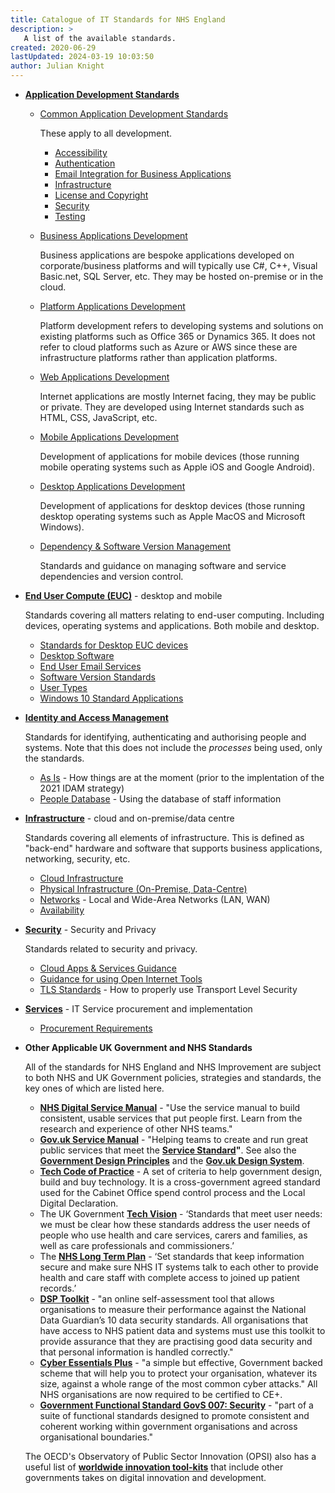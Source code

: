 ```yaml
---
title: Catalogue of IT Standards for NHS England
description: >
   A list of the available standards.
created: 2020-06-29
lastUpdated: 2024-03-19 10:03:50
author: Julian Knight
---
```


- **[Application Development Standards](./application-development/readme)**
  
  - [Common Application Development Standards](./application-development/common-dev/readme)

    These apply to all development.

    - [Accessibility](application-development/common-dev/accessibility)
    - [Authentication](application-development/common-dev/authentication)
    - [Email Integration for Business Applications](application-development/common-dev/email-integration)
    - [Infrastructure](application-development/common-dev/infrastructure)
    - [License and Copyright](application-development/common-dev/code-license-and-copyright)
    - [Security](application-development/common-dev/security)
    - [Testing](application-development/common-dev/testing)

  - [Business Applications Development](./application-development/business-dev/readme)

    Business applications are bespoke applications developed on corporate/business platforms and will typically use C#, C++, Visual Basic.net, SQL Server, etc. They may be hosted on-premise or in the cloud.

  - [Platform Applications Development](./application-development/platform-dev/readme)

    Platform development refers to developing systems and solutions on existing platforms such as Office 365 or Dynamics 365. It does not refer to cloud platforms such as Azure or AWS since these are infrastructure platforms rather than application platforms.

  - [Web Applications Development](./application-development/web-dev/readme)

    Internet applications are mostly Internet facing, they may be public or private. They are developed using Internet standards such as HTML, CSS, JavaScript, etc.

  - [Mobile Applications Development](./application-development/mobile-dev/readme)

    Development of applications for mobile devices (those running mobile operating systems such as Apple iOS and Google Android).

  - [Desktop Applications Development](./application-development/mobile-dev/readme)

    Development of applications for desktop devices (those running desktop operating systems such as Apple MacOS and Microsoft Windows).

  - [Dependency & Software Version Management](./application-development/dependencies)

    Standards and guidance on managing software and service dependencies and version control.

 
- **[End User Compute (EUC)](./euc/readme)** - desktop and mobile

  Standards covering all matters relating to end-user computing. Including devices, operating systems and applications. Both mobile and desktop.

  * [Standards for Desktop EUC devices](euc/desktop-devices)
  * [Desktop Software](euc/desktop-software)
  * [End User Email Services](euc/email)
  * [Software Version Standards](euc/permitted-versions)
  * [User Types](euc/user-types)
  * [Windows 10 Standard Applications](euc/windows-10-standard-apps)


- **[Identity and Access Management](./idam/readme.md)**

  Standards for identifying, authenticating and authorising people and systems. Note that this does not include the _processes_ being used, only the standards.

  - [As Is](idam/as-is/readme) - How things are at the moment (prior to the implentation of the 2021 IDAM strategy)
  - [People Database](idam/peopledb) - Using the database of staff information


- **[Infrastructure](./infrastructure/readme.md)** - cloud and on-premise/data centre

  Standards covering all elements of infrastructure. This is defined as "back-end" hardware and software that supports business applications, networking, security, etc.

  * [Cloud Infrastructure](infrastructure/cloud)
  * [Physical Infrastructure (On-Premise, Data-Centre)](infrastructure/physical)
  * [Networks](infrastructure/networks) - Local and Wide-Area Networks (LAN, WAN)
  * [Availability](infrastructure/availability)

- **[Security](./security/readme.md)** - Security and Privacy

  Standards related to security and privacy.

  - [Cloud Apps & Services Guidance](security/acceptable-cloud-tools)
  - [Guidance for using Open Internet Tools](security/guidance-for-using-open-internet-tools)
  - [TLS Standards](security/tls) - How to properly use Transport Level Security

- **[Services](Services/readme.md)** - IT Service procurement and implementation

  - [Procurement Requirements](Services/service-procurement.md)

- **Other Applicable UK Government and NHS Standards**

  All of the standards for NHS England and NHS Improvement are subject to both NHS and UK Government policies, strategies and standards, the key ones of which are listed here.

  * **[NHS Digital Service Manual](https://service-manual.nhs.uk/)** - "Use the service manual to build consistent, usable services that put people first.​ Learn from the research and experience of other NHS teams."
  * **[Gov.uk Service Manual](https://www.gov.uk/service-manual)** - "Helping teams to create and run great public services that meet the **[Service Standard](https://www.gov.uk/service-manual/service-standard)"**. See also the **[Government Design Principles](https://www.gov.uk/guidance/government-design-principles)** and the **[Gov.uk Design System](https://design-system.service.gov.uk/)**.
  * **[Tech Code of Practice](https://www.gov.uk/government/publications/technology-code-of-practice/technology-code-of-practice)** - A set of criteria to help government design, build and buy technology. It is a cross-government agreed standard used for the Cabinet Office spend control process and the Local Digital Declaration.
  * The UK Government **[Tech Vision](https://www.gov.uk/government/publications/the-future-of-healthcare-our-vision-for-digital-data-and-technology-in-health-and-care/the-future-of-healthcare-our-vision-for-digital-data-and-technology-in-health-and-care)** - ‘Standards that meet user needs: we must be clear how these standards address the user needs of people who use health and care services, carers and families, as well as care professionals and commissioners.’
  * The **[NHS Long Term Plan](https://www.longtermplan.nhs.uk/areas-of-work/digital-transformation/)** - ‘Set standards that keep information secure and make sure NHS IT systems talk to each other to provide health and care staff with complete access to joined up patient records.’​
  *  **[DSP Toolkit](https://www.dsptoolkit.nhs.uk/)** - "an online self-assessment tool that allows organisations to measure their performance against the National Data Guardian’s 10 data security standards. All organisations that have access to NHS patient data and systems must use this toolkit to provide assurance that they are practising good data security and that personal information is handled correctly."
  *  **[Cyber Essentials Plus](https://www.ncsc.gov.uk/cyberessentials/overview)** - "a simple but effective, Government backed scheme that will help you to protect your organisation, whatever its size, against a whole range of the most common cyber attacks." All NHS organisations are now required to be certified to CE+.
  *  **[Government Functional Standard GovS 007: Security](https://www.gov.uk/government/publications/government-functional-standard-govs-007-security)** - "part of a suite of functional standards designed to promote consistent and coherent working within government organisations and across organisational boundaries."

  The OECD's Observatory of Public Sector Innovation (OPSI) also has a useful list of **[worldwide innovation tool-kits](https://oecd-opsi.org/search-toolkits/)** that include other governments takes on digital innovation and development.

